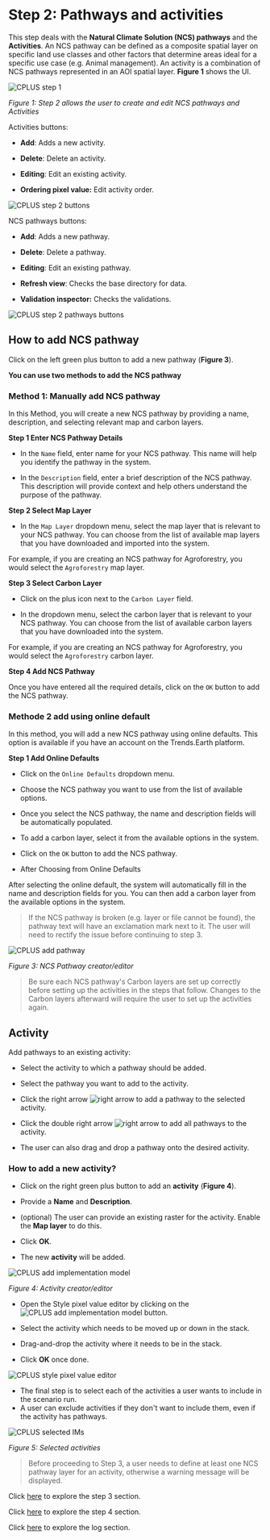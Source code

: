 # Step 2: Pathways and activities

This step deals with the **Natural Climate Solution (NCS) pathways** and the **Activities**. An NCS pathway can be defined as a composite spatial layer on specific land use classes and other factors that determine areas ideal for a specific use case (e.g. Animal management). An activity is a combination of NCS pathways represented in an AOI spatial layer. **Figure 1** shows the UI.

![CPLUS step 1](img/plugin-step2.png)

*Figure 1: Step 2 allows the user to create and edit NCS pathways and Activities*

Activities buttons:

- **Add**: Adds a new activity.

- **Delete**: Delete an activity.

- **Editing**: Edit an existing activity.

- **Ordering pixel value:** Edit activity order.

![CPLUS step 2 buttons](img/plugin-step2-buttons.png)

NCS pathways buttons:

- **Add**: Adds a new pathway.

- **Delete**: Delete a pathway.

- **Editing**: Edit an existing pathway.

- **Refresh view**: Checks the base directory for data.

- **Validation inspector:** Checks the validations.

![CPLUS step 2 pathways buttons](img/plugin-step2-pathways-buttons.png)

## How to add NCS pathway

Click on the left green plus button to add a new pathway (**Figure 3**).

**You can use two methods to add the NCS pathway**

###  Method 1: Manually add NCS pathway

In this Method, you will create a new NCS pathway by providing a name, description, and selecting relevant map and carbon layers.

**Step 1 Enter NCS Pathway Details**

- In the `Name` field, enter name for your NCS pathway. This name will help you identify the pathway in the system.

- In the `Description` field, enter a brief description of the NCS pathway. This description will provide context and help others understand the purpose of the pathway.

**Step 2 Select Map Layer**

- In the `Map Layer` dropdown menu, select the map layer that is relevant to your NCS pathway. You can choose from the list of available map layers that you have downloaded and imported into the system.

For example, if you are creating an NCS pathway for Agroforestry, you would select the `Agroforestry` map layer.

**Step 3 Select Carbon Layer**

- Click on the plus icon next to the `Carbon Layer` field.

- In the dropdown menu, select the carbon layer that is relevant to your NCS pathway. You can choose from the list of available carbon layers that you have downloaded into the system.

For example, if you are creating an NCS pathway for Agroforestry, you would select the `Agroforestry` carbon layer.

**Step 4 Add NCS Pathway**

Once you have entered all the required details, click on the `OK` button to add the NCS pathway.

### Methode 2 add using online default

In this method, you will add a new NCS pathway using online defaults. This option is available if you have an account on the Trends.Earth platform.

**Step 1 Add Online Defaults**

- Click on the `Online Defaults` dropdown menu.

- Choose the NCS pathway you want to use from the list of available options.

- Once you select the NCS pathway, the name and description fields will be automatically populated.

- To add a carbon layer, select it from the available options in the system.

- Click on the `OK` button to add the NCS pathway.

- After Choosing from Online Defaults

After selecting the online default, the system will automatically fill in the name and description fields for you. You can then add a carbon layer from the available options in the system.

<blockquote> If the NCS pathway is broken (e.g. layer or file cannot be found), the pathway text
will have an exclamation mark next to it. The user will need to rectify the issue before continuing to
step 3. </blockquote>

![CPLUS add pathway](img/plugin-pathway-editor.png)

*Figure 3: NCS Pathway creator/editor*

<blockquote> Be sure each NCS pathway's Carbon layers are set up correctly before setting up the activities in the steps that follow. Changes to the Carbon layers afterward will require the user to set up the activities again. </blockquote>

## Activity

Add pathways to an existing activity:

- Select the activity to which a pathway should be added.

- Select the pathway you want to add to the activity.

- Click the right arrow ![right arrow](img/cplus_right_arrow.svg) to add a pathway to the selected activity.

- Click the double right arrow ![right arrow](img/cplus_double_right_arrows.svg) to add all pathways to the activity.

- The user can also drag and drop a pathway onto the desired activity.

### How to add a new activity?

- Click on the right green plus button to add an **activity** (**Figure 4**).

- Provide a **Name** and **Description**.

- (optional) The user can provide an existing raster for the activity. Enable the **Map layer** to do this.

- Click **OK**.

- The new **activity** will be added.

![CPLUS add implementation model](img/plugin-activity.png)

*Figure 4: Activity creator/editor*

- Open the Style pixel value editor by clicking on the ![CPLUS add implementation model](img/button_pixels_order.png) button.

- Select the activity which needs to be moved up or down in the stack.

- Drag-and-drop the activity where it needs to be in the stack.

- Click **OK** once done.

![CPLUS style pixel value editor](img/style_pixel_value_editor.png)

- The final step is to select each of the activities a user wants to include in the scenario run.
- A user can exclude activities if they don't want to include them, even if the activity has pathways.

![CPLUS selected IMs](img/plugin-selected-activities.png)

*Figure 5: Selected activities*

<blockquote>Before proceeding to Step 3, a user needs to define at least one NCS pathway layer for an activity, otherwise a warning message will be displayed. </blockquote>

Click [here](step-3.md) to explore the step 3 section.

Click [here](step-4.md) to explore the step 4 section.

Click [here](logs.md) to explore the log section.
